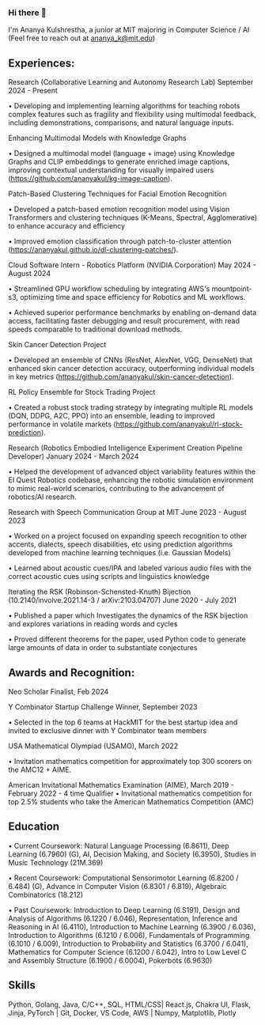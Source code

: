 ### Hi there 👋

I'm Ananya Kulshrestha, a junior at MIT majoring in Computer Science / AI (Feel free to reach out at ananya_k@mit.edu)

## Experiences:
Research (Collaborative Learning and Autonomy Research Lab) September 2024 - Present

• Developing and implementing learning algorithms for teaching robots complex features such as fragility and flexibility using multimodal feedback, including demonstrations, comparisons, and natural language inputs.

Enhancing Multimodal Models with Knowledge Graphs

• Designed a multimodal model (language + image) using Knowledge Graphs and CLIP embeddings to generate enriched image captions, improving contextual understanding for visually impaired users (https://github.com/ananyakul/kg-image-caption).

Patch-Based Clustering Techniques for Facial Emotion Recognition

• Developed a patch-based emotion recognition model using Vision Transformers and clustering techniques (K-Means, Spectral, Agglomerative) to enhance accuracy and efficiency

• Improved emotion classification through patch-to-cluster attention (https://ananyakul.github.io/dl-clustering-patches/).

Cloud Software Intern - Robotics Platform (NVIDIA Corporation) May 2024 - August 2024

• Streamlined GPU workflow scheduling by integrating AWS's mountpoint-s3, optimizing time and space efficiency for Robotics and ML workflows.

• Achieved superior performance benchmarks by enabling on-demand data access, facilitating faster debugging and result procurement, with read speeds comparable to traditional download methods.

Skin Cancer Detection Project

• Developed an ensemble of CNNs (ResNet, AlexNet, VGG, DenseNet) that enhanced skin cancer detection accuracy, outperforming individual models in key metrics (https://github.com/ananyakul/skin-cancer-detection).

RL Policy Ensemble for Stock Trading Project

• Created a robust stock trading strategy by integrating multiple RL models (DQN, DDPG, A2C, PPO) into an ensemble, leading to improved performance in volatile markets (https://github.com/ananyakul/rl-stock-prediction). 

Research (Robotics Embodied Intelligence Experiment Creation Pipeline Developer) January 2024 - March 2024

• Helped the development of advanced object variability features within the EI Quest Robotics codebase, enhancing the robotic simulation environment to mimic real-world scenarios,  contributing to the advancement of robotics/AI research.

Research with Speech Communication Group at MIT  June 2023 - August 2023

• Worked on a project focused on expanding speech recognition to other accents, dialects, speech disabilities, etc using prediction algorithms developed from machine learning techniques (i.e. Gaussian Models)

• Learned about acoustic cues/IPA and labeled various audio files with the correct acoustic cues using scripts and linguistics knowledge

Iterating the RSK (Robinson-Schensted-Knuth) Bijection (10.2140/involve.2021.14-3 / arXiv:2103.04707) June 2020 - July 2021

• Published a paper which Investigates the dynamics of the RSK bijection and explores variations in reading words and cycles

• Proved different theorems for the paper, used Python code to generate large amounts of data in order to substantiate conjectures


## Awards and Recognition:
Neo Scholar Finalist, Feb 2024

Y Combinator Startup Challenge Winner, September 2023

• Selected in the top 6 teams at HackMIT for the best startup idea and invited to exclusive dinner with Y Combinator team members

USA Mathematical Olympiad (USAMO), March 2022

• Invitation mathematics competition for approximately top 300 scorers on the AMC12 + AIME.

American Invitational Mathematics Examination (AIME), March 2019 - February 2022 - 4 time Qualifier 
• Invitational mathematics competition for top 2.5% students who take the American Mathematics Competition (AMC) 

## Education
• Current Coursework: Natural Language Processing (6.8611), Deep Learning (6.7960) (G), AI, Decision Making, and Society (6.3950), Studies in Music Technology (21M.369)

• Recent Coursework: Computational Sensorimotor Learning (6.8200 / 6.484) (G), Advance in Computer Vision (6.8301 / 6.819), Algebraic Combinatorics (18.212)

• Past Coursework: Introduction to Deep Learning (6.S191), Design and Analysis of Algorithms (6.1220 / 6.046), Representation, Inference and Reasoning in AI (6.4110), Introduction to Machine Learning (6.3900 / 6.036), Introduction to Algorithms (6.1210 / 6.006), Fundamentals of Programming (6.1010 / 6.009), Introduction to Probability and Statistics (6.3700 / 6.041), Mathematics for Computer Science (6.1200 / 6.042),  Intro to Low Level C and Assembly Structure (6.1900 / 6.0004), Pokerbots (6.9630)

## Skills
Python, Golang, Java, C/C++, SQL, HTML/CSS| React.js, Chakra UI, Flask, Jinja, PyTorch | Git, Docker, VS Code, AWS | Numpy, Matplotlib, Plotly

<!--
**ananyakul/ananyakul** is a ✨ _special_ ✨ repository because its `README.md` (this file) appears on your GitHub profile.



Here are some ideas to get you started:

- 🔭 I’m currently working on ...
- 🌱 I’m currently learning ...
- 👯 I’m looking to collaborate on ...
- 🤔 I’m looking for help with ...
- 💬 Ask me about ...
- 📫 How to reach me: ...
- 😄 Pronouns: ...
- ⚡ Fun fact: ...
-->
